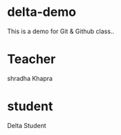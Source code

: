 # delta-demo
This is a demo for Git &amp; Github class..

# Teacher
shradha Khapra

# student
Delta Student
